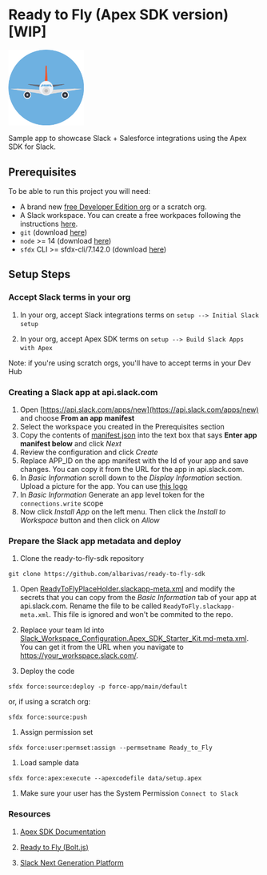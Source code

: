 # Ready to Fly (Apex SDK version) [WIP]

<img src="./airplaneLogo.png" width=30% height=30%>

Sample app to showcase Slack + Salesforce integrations using the Apex SDK for Slack.

## Prerequisites

To be able to run this project you will need:

-   A brand new [free Developer Edition org](https://developer.salesforce.com/signup) or a scratch org.
-   A Slack workspace. You can create a free workpaces following the instructions [here](https://slack.com/help/articles/206845317-Create-a-Slack-workspace).
-   `git` (download [here](https://git-scm.com/downloads))
-   `node` >= 14 (download [here](https://nodejs.org/en/download/))
-   `sfdx` CLI >= sfdx-cli/7.142.0 (download [here](https://developer.salesforce.com/tools/sfdxcli))

## Setup Steps

### Accept Slack terms in your org

1. In your org, accept Slack integrations terms on `setup --> Initial Slack setup`

1. In your org, accept Apex SDK terms on `setup --> Build Slack Apps with Apex`

Note: if you're using scratch orgs, you'll have to accept terms in your Dev Hub

### Creating a Slack app at api.slack.com

1. Open [https://api.slack.com/apps/new](https://api.slack.com/apps/new) and choose **From an app manifest**
1. Select the workspace you created in the Prerequisites section
1. Copy the contents of [manifest.json](./manifest.json) into the text box that says **Enter app manifest below** and click _Next_
1. Review the configuration and click _Create_
1. Replace APP_ID on the app manifest with the Id of your app and save changes. You can copy it from the URL for the app in api.slack.com.
1. In _Basic Information_ scroll down to the _Display Information_ section. Upload a picture for the app. You can use [this logo](./airplaneLogo.png)
1. In _Basic Information_ Generate an app level token for the `connections.write` scope
1. Now click _Install App_ on the left menu. Then click the _Install to Workspace_ button and then click on _Allow_

### Prepare the Slack app metadata and deploy

1. Clone the ready-to-fly-sdk repository

```
git clone https://github.com/albarivas/ready-to-fly-sdk
```

1. Open [ReadyToFlyPlaceHolder.slackapp-meta.xml](./force-app/main/default/slackapps/ReadyToFlyPlaceHolder.slackapp-meta.xml) and modify the secrets that you can copy from the _Basic Information_ tab of your app at api.slack.com. Rename the file to be called `ReadyToFly.slackapp-meta.xml`. This file is ignored and won't be commited to the repo.

1. Replace your team Id into [Slack_Workspace_Configuration.Apex_SDK_Starter_Kit.md-meta.xml](./force-app/main/default/customMetadata/Slack_Workspace_Configuration.Apex_SDK_Starter_Kit.md-meta.xml). You can get it from the URL when you navigate to https://your_workspace.slack.com/.

1. Deploy the code

```
sfdx force:source:deploy -p force-app/main/default
```

or, if using a scratch org:

```
sfdx force:source:push
```

1. Assign permission set

```
sfdx force:user:permset:assign --permsetname Ready_to_Fly
```

1. Load sample data

```
sfdx force:apex:execute --apexcodefile data/setup.apex
```

1. Make sure your user has the System Permission `Connect to Slack`

### Resources

1. [Apex SDK Documentation](developer.salesforce.com/docs/platform/salesforce-slack-sdk)

1. [Ready to Fly (Bolt.js)](github.com/trailheadapps/ready-to-fly)

1. [Slack Next Generation Platform](api.slack.com/future)
